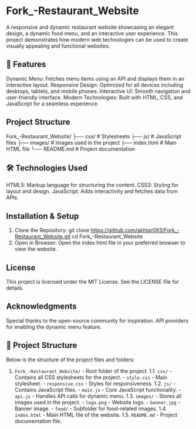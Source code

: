 # Fork_-Restaurant_Website
A responsive and dynamic restaurant website showcasing an elegant design, a dynamic food menu, and an interactive user experience. This project demonstrates how modern web technologies can be used to create visually appealing and functional websites.
## 🚀 Features
Dynamic Menu: Fetches menu items using an API and displays them in an interactive layout.
Responsive Design: Optimized for all devices including desktops, tablets, and mobile phones.
Interactive UI: Smooth navigation and user-friendly interface.
Modern Technologies: Built with HTML, CSS, and JavaScript for a seamless experience.
## Project Structure
Fork_-Restaurant_Website/
├── css/                # Stylesheets
├── js/                 # JavaScript files
├── images/             # Images used in the project
├── index.html          # Main HTML file
└── README.md           # Project documentation
## 🛠️ Technologies Used
HTML5: Markup language for structuring the content.
CSS3: Styling for layout and design.
JavaScript: Adds interactivity and fetches data from APIs.

## Installation & Setup
1. Clone the Repository:
 git clone https://github.com/akhtar093/Fork_-Restaurant_Website.git
cd Fork_-Restaurant_Website
2. Open in Browser: Open the index.html file in your preferred browser to view the website.

## License
This project is licensed under the MIT License. See the LICENSE file for details.

## Acknowledgments
Special thanks to the open-source community for inspiration.
API providers for enabling the dynamic menu feature.


## 📂 Project Structure

Below is the structure of the project files and folders:

1. `Fork_-Restaurant_Website/` - Root folder of the project.
   1.1. `css/` - Contains all CSS stylesheets for the project.
        - `style.css` - Main stylesheet.
        - `responsive.css` - Styles for responsiveness.
   1.2. `js/` - Contains JavaScript files.
        - `main.js` - Core JavaScript functionality.
        - `api.js` - Handles API calls for dynamic menu.
   1.3. `images/` - Stores all images used in the project.
        - `logo.png` - Website logo.
        - `banner.jpg` - Banner image.
        - `food/` - Subfolder for food-related images.
   1.4. `index.html` - Main HTML file of the website.
   1.5. `README.md` - Project documentation file.


